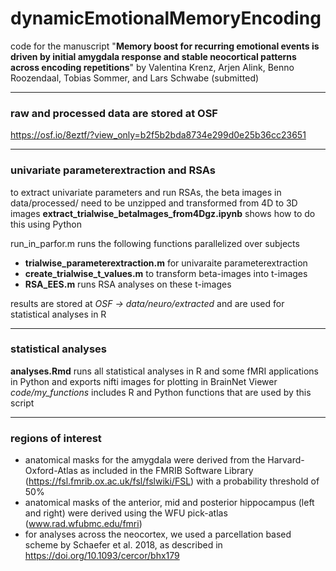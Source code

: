 # dynamicEmotionalMemoryEncoding

code for the manuscript 
"**Memory boost for recurring emotional events is driven by initial amygdala response and stable neocortical patterns across encoding repetitions**" 
by Valentina Krenz, Arjen Alink, Benno Roozendaal, Tobias Sommer, and Lars Schwabe (submitted)

---
### raw and processed data are stored at OSF
https://osf.io/8eztf/?view_only=b2f5b2bda8734e299d0e25b36cc23651

---
### univariate parameterextraction and RSAs
to extract univariate parameters and run RSAs, the beta images in data/processed/ need to be unzipped and transformed from 4D to 3D images
**extract_trialwise_betaImages_from4Dgz.ipynb** shows how to do this using Python

run_in_parfor.m runs the following functions parallelized over subjects
- **trialwise_parameterextraction.m** for univaraite parameterextraction
- **create_trialwise_t_values.m** to transform beta-images into t-images
- **RSA_EES.m** runs RSA analyses on these t-images

results are stored at *OSF -> data/neuro/extracted* and are used for statistical analyses in R

---
### statistical analyses
**analyses.Rmd** runs all statistical analyses in R and some fMRI applications in Python and exports nifti images for plotting in BrainNet Viewer
*code/my_functions* includes R and Python functions that are used by this script

---
### regions of interest
- anatomical masks for the amygdala were derived from the Harvard-Oxford-Atlas as included in the FMRIB Software Library (https://fsl.fmrib.ox.ac.uk/fsl/fslwiki/FSL) with a probability threshold of 50%
- anatomical masks of the anterior, mid and posterior hippocampus (left and right) were derived using the WFU pick-atlas (www.rad.wfubmc.edu/fmri)
- for analyses across the neocortex, we used a parcellation based scheme by Schaefer et al. 2018, as described in https://doi.org/10.1093/cercor/bhx179 
